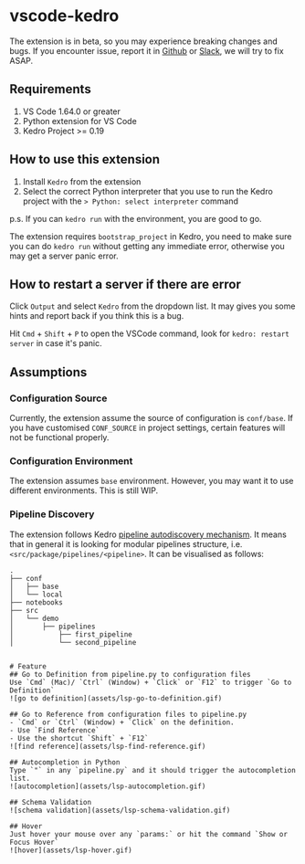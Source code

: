 # vscode-kedro
The extension is in beta, so you may experience breaking changes and bugs. If you encounter issue, report it in [Github](https://github.com/kedro-org/vscode-kedro/issues) or [Slack](https://slack.kedro.org), we will try to fix ASAP.


## Requirements
1. VS Code 1.64.0 or greater
2. Python extension for VS Code
3. Kedro Project >= 0.19

## How to use this extension
1. Install `Kedro` from the extension
2. Select the correct Python interpreter that you use to run the Kedro project with the `> Python: select interpreter` command

p.s. If you can `kedro run` with the environment, you are good to go.

The extension requires `bootstrap_project` in Kedro, you need to make sure you can do `kedro run` without getting any immediate error, otherwise you may get a server panic error.

## How to restart a server if there are error
Click `Output` and select `Kedro` from the dropdown list. It may gives you some hints and report back if you think this is a bug.

Hit `Cmd` + `Shift` + `P` to open the VSCode command, look for `kedro: restart server` in case it's panic.

## Assumptions
### Configuration Source
Currently, the extension assume the source of configuration is `conf/base`. If you have customised `CONF_SOURCE` in project settings, certain features will not be functional properly.

### Configuration Environment
The extension assumes `base` environment. However, you may want it to use different environments. This is still WIP.

### Pipeline Discovery
The extension follows Kedro [pipeline autodiscovery mechanism](https://docs.kedro.org/en/stable/nodes_and_pipelines/pipeline_registry.html#pipeline-autodiscovery). It means that in general it is looking for modular pipelines structure, i.e. `<src/package/pipelines/<pipeline>`. It can be visualised as follows:
```
.
├── conf
│   ├── base
│   └── local
├── notebooks
├── src
│   └── demo
│       ├── pipelines
│           ├── first_pipeline
│           └── second_pipeline


# Feature
## Go to Definition from pipeline.py to configuration files
Use `Cmd` (Mac)/ `Ctrl` (Window) + `Click` or `F12` to trigger `Go to Definition`
![go to definition](assets/lsp-go-to-definition.gif)

## Go to Reference from configuration files to pipeline.py
- `Cmd` or `Ctrl` (Window) + `Click` on the definition.
- Use `Find Reference`
- Use the shortcut `Shift` + `F12`
![find reference](assets/lsp-find-reference.gif)

## Autocompletion in Python
Type `"` in any `pipeline.py` and it should trigger the autocompletion list.
![autocompletion](assets/lsp-autocompletion.gif)

## Schema Validation
![schema validation](assets/lsp-schema-validation.gif)

## Hover
Just hover your mouse over any `params:` or hit the command `Show or Focus Hover`
![hover](assets/lsp-hover.gif)